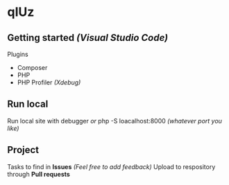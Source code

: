 # qIUz

## Getting started _(Visual Studio Code)_
Plugins
* Composer
* PHP
* PHP Profiler _(Xdebug)_

## Run local
Run local site with debugger
_or_
php -S loacalhost:8000 _(whatever port you like)_

## Project
Tasks to find in **Issues** _(Feel free to add feedback)_
Upload to respository through **Pull requests** 
